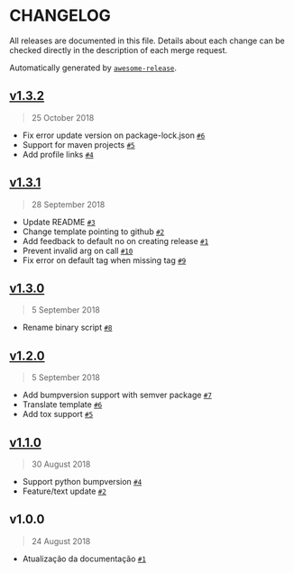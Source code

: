 CHANGELOG
=========

All releases are documented in this file.
Details about each change can be checked directly in the description of each merge request.

Automatically generated by [`awesome-release`](https://github.com/rbsdev/awesome-release).

## [v1.3.2](https://github.com/rbsdev/awesome-release/compare/v1.3.1...v1.3.2)

> 25 October 2018

- Fix error update version on package-lock.json [`#6`](https://github.com/rbsdev/awesome-release/pull/6)
- Support for maven projects [`#5`](https://github.com/rbsdev/awesome-release/pull/5)
- Add profile links [`#4`](https://github.com/rbsdev/awesome-release/pull/4)

## [v1.3.1](https://github.com/rbsdev/awesome-release/compare/v1.3.0...v1.3.1)

> 28 September 2018

- Update README [`#3`](https://github.com/rbsdev/awesome-release/pull/3)
- Change template pointing to github [`#2`](https://github.com/rbsdev/awesome-release/pull/2)
- Add feedback to default no on creating release [`#1`](https://github.com/rbsdev/awesome-release/pull/1)
- Prevent invalid arg on call [`#10`](https://github.com/rbsdev/awesome-release/pull/10)
- Fix error on default tag when missing tag [`#9`](https://github.com/rbsdev/awesome-release/pull/9)

## [v1.3.0](https://github.com/rbsdev/awesome-release/compare/v1.2.0...v1.3.0)

> 5 September 2018

- Rename binary script [`#8`](https://github.com/rbsdev/awesome-release/pull/8)

## [v1.2.0](https://github.com/rbsdev/awesome-release/compare/v1.1.0...v1.2.0)

> 5 September 2018

- Add bumpversion support with semver package [`#7`](https://github.com/rbsdev/awesome-release/pull/7)
- Translate template [`#6`](https://github.com/rbsdev/awesome-release/pull/6)
- Add tox support [`#5`](https://github.com/rbsdev/awesome-release/pull/5)

## [v1.1.0](https://github.com/rbsdev/awesome-release/compare/v1.0.0...v1.1.0)

> 30 August 2018

- Support python bumpversion [`#4`](https://github.com/rbsdev/awesome-release/pull/4)
- Feature/text update [`#2`](https://github.com/rbsdev/awesome-release/pull/2)

## v1.0.0

> 24 August 2018

- Atualização da documentação [`#1`](https://github.com/rbsdev/awesome-release/pull/1)
